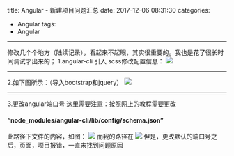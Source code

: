 title: Angular - 新建项目问题汇总
date: 2017-12-06 08:31:30
categories:
- Angular
tags:
- Angular
---
修改几个个地方（陆续记录），看起来不起眼，其实很重要的。我也是花了很长时间调试才出来的；
1.angular-cli 引入 scss修改配置信息：
![](/hexo.pure/images/posts/angular/01.png)
<!-- more -->
******
2.如下图所示：（导入bootstrap和jquery）
![](/hexo.pure/images/posts/angular/02.png)
******
3.更改angular端口号
这里需要注意：按照网上的教程需要更改
#### “node_modules/angular-cli/lib/config/schema.json”
此路径下文件的内容，如图：
![](/hexo.pure/images/posts/angular/03.png)
而我的路径在
![](/hexo.pure/images/posts/angular/04.png)
但是，更改默认的端口号之后，页面，项目报错，一直未找到问题原因
